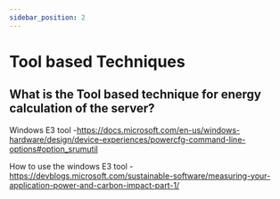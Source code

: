 ```yaml
---
sidebar_position: 2
---
```



# Tool based Techniques

## What is the Tool based technique  for energy calculation of the server?

Windows E3 tool -https://docs.microsoft.com/en-us/windows-hardware/design/device-experiences/powercfg-command-line-options#option_srumutil

How to use the windows E3 tool - https://devblogs.microsoft.com/sustainable-software/measuring-your-application-power-and-carbon-impact-part-1/